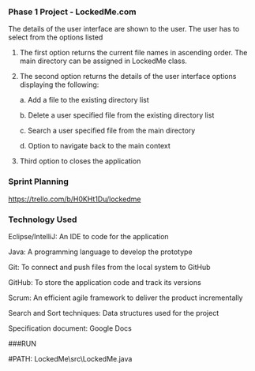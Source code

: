 ### Phase 1 Project - LockedMe.com
The details of the user interface are shown to the user. The user has to select from the options listed

1. The first option returns the current file names in ascending order. The main directory can be assigned in LockedMe class.


2. The second option returns the details of the user interface options displaying the following:

     a. Add a file to the existing directory list

     b. Delete a user specified file from the existing directory list

     c. Search a user specified file from the main directory

     d. Option to navigate back to the main context

3. Third option to closes the application


### Sprint Planning
https://trello.com/b/H0KHt1Du/lockedme

### Technology Used
Eclipse/IntelliJ: An IDE to code for the application

Java: A programming language to develop the prototype

Git: To connect and push files from the local system to GitHub

GitHub: To store the application code and track its versions

Scrum: An efficient agile framework to deliver the product incrementally

Search and Sort techniques: Data structures used for the project

Specification document: Google Docs

###RUN

#PATH: LockedMe\src\LockedMe.java
